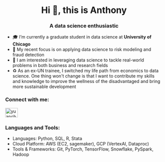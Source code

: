 <h1 align="center">Hi 👋, this is Anthony</h1>
<h3 align="center">A data science enthusiastic</h3>

- 🎓 I’m currently a graduate student in data science at **University of Chicago**
- 🥷 My recent focus is on applying data science to risk modeling and fraud detection
- 🤩 I am interested in leveraging data science to tackle real-world problems in both business and research fields
- ♻ As an ex-UN trainee, I switched my life path from economics to data science. One thing won't change is that I want to contribute my skills and knowledge to improve the wellness of the disadvantaged and bring more sustainable development

<h3 align="left">Connect with me:</h3>
<p align="left">
<a href="[https://linkedin.com/in/yuancheng-ji](https://www.linkedin.com/in/hjiang-anthony/)" target="blank"><img align="center" src="https://raw.githubusercontent.com/rahuldkjain/github-profile-readme-generator/master/src/images/icons/Social/linked-in-alt.svg" alt="yuancheng-ji" height="30" width="40" /></a>
</p>

<h3 align="left">Languages and Tools:</h3>

- Languages: Python, SQL, R, Stata
- Cloud Platform: AWS (EC2, sagemaker), GCP (VertexAI, Dataproc)
- Tools & Frameworks: Git, PyTorch, TensorFlow, Snowflake, PySpark, Hadoop
